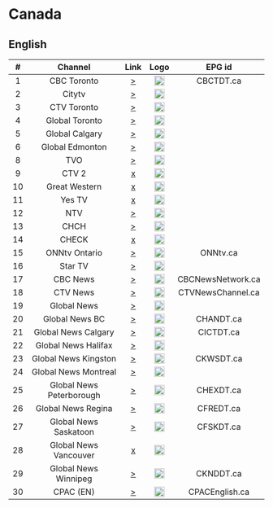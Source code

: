 <h1>Canada</h1>

<h2>English</h2>

| #  |         Channel          |                                                                     Link                                                                      |                           Logo                           |      EPG id       |
|:--:|:------------------------:|:---------------------------------------------------------------------------------------------------------------------------------------------:|:--------------------------------------------------------:|:-----------------:|
| 1  |       CBC Toronto        |                                       [>](https://bozztv.com/teleyupp1/teleup-ydcl2V1MVC/playlist.m3u8)                                       | <img height="20" src="https://i.imgur.com/H5yEbxf.png"/> |     CBCTDT.ca     |
| 2  |          Citytv          |                                   [>](https://bozztv.com/teleyupp1/teleup-iSykLSKMFr/tracks-v1a1/mono.m3u8)                                   | <img height="20" src="https://i.imgur.com/BlFNlHz.png"/> |
| 3  |       CTV Toronto        |                                       [>](https://bozztv.com/teleyupp1/teleup-zxsJFt6VvY/playlist.m3u8)                                       | <img height="20" src="https://i.imgur.com/qOutOWN.png"/> |
| 4  |      Global Toronto      |                         [>](https://d128o1k7zh3htz.cloudfront.net/out/v1/74a58360a3734f97b74ba439bc678044/index.m3u8)                         | <img height="20" src="https://i.imgur.com/2CxLO4H.png"/> |
| 5  |      Global Calgary      |                         [>](https://dfmjr9irb1dl5.cloudfront.net/out/v1/454010ff309e4963a087f5802856e346/index.m3u8)                          | <img height="20" src="https://i.imgur.com/2CxLO4H.png"/> |
| 6  |     Global Edmonton      |                        [>](https://da7sdtkzly6qj.cloudfront.net/out/v1/b317f6c10f2e493993bd2b5314df1c7c/index_1.m3u8)                         | <img height="20" src="https://i.imgur.com/2CxLO4H.png"/> |
| 8  |           TVO            |                                       [>](https://bozztv.com/teleyupp1/teleup-OMZsmYVUMp/playlist.m3u8)                                       | <img height="20" src="https://i.imgur.com/PkBPPcL.png"/> |
| 9  |          CTV 2           |                                                                     [x]()                                                                     |                <img height="20" src=""/>                 |
| 10 |      Great Western       |                                                                     [x]()                                                                     |                <img height="20" src=""/>                 |
| 11 |          Yes TV          |                                                                     [x]()                                                                     |                <img height="20" src=""/>                 |
| 12 |           NTV            |                                          [>](http://152.89.62.111:8080/nXyAiP3DNp/QgOuvocpGv/223012)                                          | <img height="20" src="https://i.imgur.com/b8W3Aah.png"/> |
| 13 |           CHCH           |                                          [>](http://152.89.62.111:8080/nXyAiP3DNp/QgOuvocpGv/222841)                                          | <img height="20" src="https://i.imgur.com/jYSXaga.png"/> |
| 14 |          CHECK           |                                                                     [x]()                                                                     |                <img height="20" src=""/>                 |
| 15 |      ONNtv Ontario       |                                  [>](https://onntv.vantrix.tv:443/onntv_hls/1080p/onntv_hls-HLS-1080p.m3u8)                                   | <img height="20" src="https://i.imgur.com/zz5ST9K.png"/> |     ONNtv.ca      |
| 16 |         Star TV          |                                 [>](http://live.canadastartv.com:1935/canadastartv/canadastartv/playlist.m3u)                                 | <img height="20" src="https://i.imgur.com/Ap54LCC.png"/> |
| 17 |         CBC News         |                                  [>](https://cbcnewshd-f.akamaihd.net/i/cbcnews_1@8981/index_2500_av-p.m3u8)                                  | <img height="20" src="https://i.imgur.com/1EqQGKS.png"/> | CBCNewsNetwork.ca |
| 18 |         CTV News         | [>](https://pe-fa-lp02a.9c9media.com/live/News1Digi/p/hls/00000201/38ef78f479b07aa0/index/0c6a10a2/live/stream/h264/v1/3500000/manifest.m3u8) | <img height="20" src="https://i.imgur.com/T3oBeiX.png"/> | CTVNewsChannel.ca |
| 19 |       Global News        |                                        [>](https://i.mjh.nz/PlutoTV/62cbef9ebb857100072fc187-alt.m3u8)                                        | <img height="20" src="https://i.imgur.com/IpfmG93.png"/> |
| 20 |      Global News BC      |                                        [>](https://i.mjh.nz/PlutoTV/62cbf063257170000724590c-alt.m3u8)                                        | <img height="20" src="https://i.imgur.com/IpfmG93.png"/> |     CHANDT.ca     |
| 21 |   Global News Calgary    |                                        [>](https://i.mjh.nz/PlutoTV/62cbf23dcfb48300077f8348-alt.m3u8)                                        | <img height="20" src="https://i.imgur.com/IpfmG93.png"/> |     CICTDT.ca     |
| 22 |   Global News Halifax    |                                        [>](https://i.mjh.nz/PlutoTV/62cbf398b8e02600071deda5-alt.m3u8)                                        | <img height="20" src="https://i.imgur.com/IpfmG93.png"/> |
| 23 |   Global News Kingston   |                                        [>](https://i.mjh.nz/PlutoTV/62cbf4964446e2000742073e-alt.m3u8)                                        | <img height="20" src="https://i.imgur.com/IpfmG93.png"/> |     CKWSDT.ca     |
| 24 |   Global News Montreal   |                                        [>](https://i.mjh.nz/PlutoTV/62cbfbd6ad95670007f567af-alt.m3u8)                                        | <img height="20" src="https://i.imgur.com/IpfmG93.png"/> |
| 25 | Global News Peterborough |                                        [>](https://i.mjh.nz/PlutoTV/62cbfcd8c2db990007861e43-alt.m3u8)                                        | <img height="20" src="https://i.imgur.com/IpfmG93.png"/> |     CHEXDT.ca     |
| 26 |    Global News Regina    |                                        [>](https://i.mjh.nz/PlutoTV/62cbff53ca8f2200080253b5-alt.m3u8)                                        | <img height="20" src="https://i.imgur.com/IpfmG93.png"/> |     CFREDT.ca     |
| 27 |  Global News Saskatoon   |                                        [>](https://i.mjh.nz/PlutoTV/62cc00359cb58900088dc840-alt.m3u8)                                        | <img height="20" src="https://i.imgur.com/IpfmG93.png"/> |     CFSKDT.ca     |
| 28 |  Global News Vancouver   |                         [x](https://d8i9f8op7jmyk.cloudfront.net/out/v1/89a3f0453e134472a2101f6264d055ae/index.m3u8)                          | <img height="20" src="https://i.imgur.com/IpfmG93.png"/> |
| 29 |   Global News Winnipeg   |                                        [>](https://i.mjh.nz/PlutoTV/62cc0120880c890007191016-alt.m3u8)                                        | <img height="20" src="https://i.imgur.com/IpfmG93.png"/> |     CKNDDT.ca     |
| 30 |        CPAC (EN)         |                  [>](https://d7z3qjdsxbwoq.cloudfront.net/groupa/live/f9809cea-1e07-47cd-a94d-2ddd3e1351db/live.isml/.m3u8)                   | <img height="20" src="https://i.imgur.com/AbdFD0S.png"/> |  CPACEnglish.ca   |

